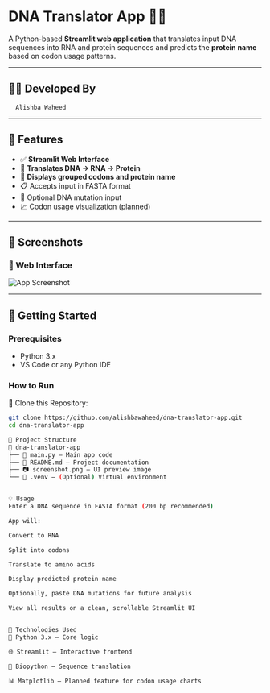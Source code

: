 # DNA Translator App 🧬🧫

A Python-based **Streamlit web application** that translates input DNA sequences into RNA and protein sequences and predicts the **protein name** based on codon usage patterns.

---

## 👩‍💻 Developed By

      Alishba Waheed

---

## 📌 Features

- ✅ **Streamlit Web Interface**
- 🧬 **Translates DNA → RNA → Protein**
- 🔎 **Displays grouped codons and protein name**
- 📋 Accepts input in FASTA format
- 🧾 Optional DNA mutation input
- 📈 Codon usage visualization (planned)

---

## 📸 Screenshots

### 🧬 Web Interface
![App Screenshot](screenshot.png)

---

## 🚀 Getting Started

### Prerequisites

- Python 3.x  
- VS Code or any Python IDE

### How to Run

🔹 Clone this Repository:

```bash
git clone https://github.com/alishbawaheed/dna-translator-app.git
cd dna-translator-app

📁 Project Structure
📁 dna-translator-app
├── 📄 main.py — Main app code
├── 📄 README.md — Project documentation
├── 📷 screenshot.png — UI preview image
└── 📁 .venv — (Optional) Virtual environment


💡 Usage
Enter a DNA sequence in FASTA format (200 bp recommended)

App will:

Convert to RNA

Split into codons

Translate to amino acids

Display predicted protein name

Optionally, paste DNA mutations for future analysis

View all results on a clean, scrollable Streamlit UI


🧪 Technologies Used
🐍 Python 3.x – Core logic

🌐 Streamlit – Interactive frontend

🔬 Biopython – Sequence translation

📊 Matplotlib – Planned feature for codon usage charts


